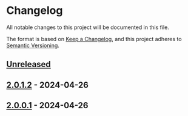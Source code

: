 # Changelog

All notable changes to this project will be documented in this file.

The format is based on [Keep a Changelog](https://keepachangelog.com/en/1.0.0/),
and this project adheres to [Semantic Versioning](https://semver.org/spec/v2.0.0.html).

## [Unreleased]

## [2.0.1.2] - 2024-04-26

## [2.0.0.1] - 2024-04-26

[Unreleased]: https://github.com/baynezy/NHSNumberValidator/compare/2.0.1.2...HEAD

[2.0.1.2]: https://github.com/baynezy/NHSNumberValidator/compare/2.0.0.1...2.0.1.2

[2.0.0.1]: https://github.com/baynezy/NHSNumberValidator/compare/acc71f43e5a30b8670146e3d2246858debaa6bb7...2.0.0.1
